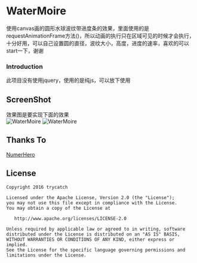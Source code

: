 # WaterMoire
使用canvas画的圆形水球波纹带进度条的效果，里面使用的是requestAnimationFrame方法()，所以动画的执行只在区域可见的时候才会执行，十分好用，可以自己设置圆的直径，波纹大小，高度，进度的速率，喜欢的可以start一下，谢谢

### Introduction
此项目没有使用jquery，使用的是纯js，可以放下使用

## ScreenShot
效果图是要实现下面的效果<br>
![WaterMoire](images/gif1.gif "效果图是")
![WaterMoire](images/gif.gif "5.0 sample")


## Thanks To
<a href="https://github.com/NumerHero/animations" target="_blank">NumerHero</a>
<br>

## License

```
Copyright 2016 trycatch

Licensed under the Apache License, Version 2.0 (the "License");
you may not use this file except in compliance with the License.
You may obtain a copy of the License at

   http://www.apache.org/licenses/LICENSE-2.0

Unless required by applicable law or agreed to in writing, software
distributed under the License is distributed on an "AS IS" BASIS,
WITHOUT WARRANTIES OR CONDITIONS OF ANY KIND, either express or implied.
See the License for the specific language governing permissions and
limitations under the License.
```